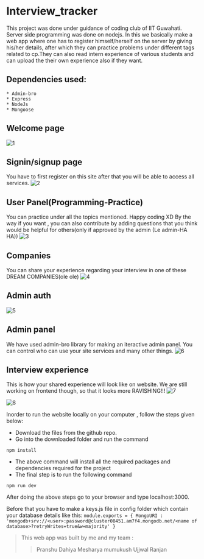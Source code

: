 # Interview_tracker
This project was done under guidance of coding club of IIT Guwahati. Server side programming was done on nodejs. In this we basically make a web app where one has to register himself/herself on the server by giving his/her details, after which they can practice problems under different tags related to cp.They can also read intern experience of various students and can upload the their own experience also if they want. 

## Dependencies used:
    * Admin-bro
    * Express
    * NodeJs
    * Mongoose

## Welcome page
![1](https://user-images.githubusercontent.com/62893472/108601451-a724f980-73c2-11eb-9440-28a86f22d005.png)


## Signin/signup page
You have to first register on this site after that you will be able to access all services.
![2](https://user-images.githubusercontent.com/62893472/108601510-ece1c200-73c2-11eb-8c80-5de535a448f2.png)


## User Panel(Programming-Practice)
You can practice under all the topics mentioned. Happy coding XD
By the way if you want , you can also contribute by adding questions that you think would be helpful for others(only if approved by the admin (Le admin-HA HA))
![3](https://user-images.githubusercontent.com/62893472/108601516-f23f0c80-73c2-11eb-9492-b408083417ca.png)


## Companies
You can share your experience regarding your interview in one of these DREAM COMPANIES(ole ole)
![4](https://user-images.githubusercontent.com/62893472/108601519-f79c5700-73c2-11eb-8415-451f8091d114.png)


## Admin auth
![5](https://user-images.githubusercontent.com/62893472/108601527-fff49200-73c2-11eb-92a4-2145034e4c46.png)


## Admin panel
We have used admin-bro library for making an iteractive admin panel. You can control who can use your site services and many other things. 
![6](https://user-images.githubusercontent.com/62893472/108601532-0420af80-73c3-11eb-995d-73f157a6400a.png)


## Interview experience
This is how your shared experience will look like on website. We are still working on frontend though, so that it looks more RAVISHING!!!
![7](https://user-images.githubusercontent.com/62893472/108601536-07b43680-73c3-11eb-81d5-ede59e1a56ee.png)

![8](https://user-images.githubusercontent.com/62893472/108601541-0be05400-73c3-11eb-8757-d522580c2831.png)

Inorder to run the website locally on your computer , follow the steps given below:

* Download the files from the github repo.
* Go into the downloaded folder and run the command 

`npm install`

* The above command will install all the required packages and dependencies required for the project 
* The final step is to run the following command

`npm run dev`

 After doing the above steps go to your browser and type localhost:3000.
 
 Before that you have to make a keys.js file in config folder which contain your database details like this:
 `module.exports = {
    MongoURI : 'mongodb+srv://<user>:password@cluster08451.am7f4.mongodb.net/<name of database>?retryWrites=true&w=majority'
}`

 
 > This web app was built by me and my team :
 > > Pranshu Dahiya
 > > Mesharya mumukush
 > > Ujjwal Ranjan
 
 


